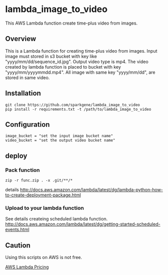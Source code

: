 # lambda_image_to_video
This AWS Lambda function create time-plus video from images.

## Overview

This is a Lambda function for creating time-plus video from images.
Input image must stored in s3 bucket with key like "yyyy/mm/dd/sequence_id.jpg".
Output video type is mp4. The video created by lambda function is placed to bucket with key "yyyy/mm/yyyymmdd.mp4".
All image with same key "yyyy/mm/dd", are stored in same video.

## Installation

```
git clone https://github.com/sparkgene/lambda_image_to_video
pip install -r requirements.txt -t /path/to/lambda_image_to_video
```

## Configuration

```
image_bucket = "set the input image bucket name"
video_bucket = "set the output video bucket name"
```

## deploy
### Pack function

  ``` shell
  zip -r func.zip . -x .git/**/*
  ```
  details
  http://docs.aws.amazon.com/lambda/latest/dg/lambda-python-how-to-create-deployment-package.html

### Upload to your lambda function
  See details createing scheduled lambda function.
  http://docs.aws.amazon.com/lambda/latest/dg/getting-started-scheduled-events.html

## Caution

Using this scripts on AWS is not free.

[AWS Lambda Pricing](https://aws.amazon.com/lambda/pricing/)
